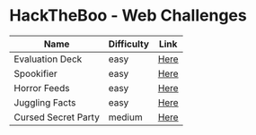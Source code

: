 # HackTheBoo - Web Challenges

| Name | Difficulty | Link |
|------------|------------|------|
|Evaluation Deck| easy |[Here](./Evaluation%20Deck.md)|
|Spookifier| easy | [Here](./Spookifier.md)|
|Horror Feeds| easy | [Here](./Horror%20Feeds.md)|
|Juggling Facts| easy | [Here](./Juggling%20Facts.md)|
|Cursed Secret Party| medium | [Here](./Cursed%20Secret%20Party.md)|
